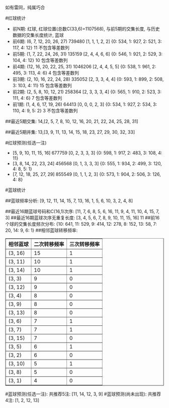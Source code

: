 <!-- 
.. title: 双色球2017066期(2017-06-08)数据分析报告
.. slug: slott-2017066-2017-06-08-report
.. date: 2017-06-09 08:00:00 UTC+08:00
.. tags: Lottery
.. link: 
.. description: 
.. type: text
-->

如有雷同，纯属巧合

<!-- TEASER_END-->

#红球统计

- 前N期: 红球, 红球位置(总数C(33,6)=1107568), 与前5期的交集长度, 与历史数据的交集长度统计, 蓝球
- 前6期: (6, 7, 12, 20, 26, 27) 739480 [1, 1, 1, 2, 2] {0: 534, 1: 927, 2: 521, 3: 117, 4: 12} 11 不包含等差数列
- 前5期: (1, 7, 22, 24, 26, 31) 135159 [2, 4, 4, 6, 6] {0: 546, 1: 921, 2: 529, 3: 104, 4: 12} 10 包含等差数列
- 前4期: (12, 16, 20, 22, 25, 31) 1046206 [2, 4, 4, 5, 5] {0: 538, 1: 961, 2: 495, 3: 113, 4: 6} 4 包含等差数列
- 前3期: (2, 10, 16, 22, 24, 28) 335052 [2, 3, 3, 4, 4] {0: 593, 1: 899, 2: 508, 3: 103, 4: 11} 15 包含等差数列
- 前2期: (2, 5, 8, 10, 12, 21) 258364 [2, 3, 3, 3, 4] {0: 565, 1: 910, 2: 523, 3: 111, 4: 6} 7 包含等差数列
- 前1期: (1, 4, 6, 17, 19, 26) 64413 [0, 0, 0, 2, 3] {0: 534, 1: 927, 2: 534, 3: 110, 4: 9, 5: 2} 3 不包含等差数列

##最近5期交集:
14,[2, 5, 7, 8, 10, 12, 16, 20, 21, 22, 24, 25, 28, 31]

##最近5期并集:
13,[3, 9, 11, 13, 14, 15, 18, 23, 27, 29, 30, 32, 33]

#红球预测(任选一注)

- [5, 9, 10, 11, 15, 16] 677759 [0, 2, 3, 3, 3] {0: 598, 1: 917, 2: 483, 3: 108, 4: 11}
- [3, 8, 14, 22, 23, 24] 456568 [0, 1, 3, 3, 3] {0: 555, 1: 934, 2: 499, 3: 120, 4: 8, 5: 1}
- [7, 12, 18, 25, 27, 29] 855549 [0, 1, 1, 2, 3] {0: 573, 1: 904, 2: 506, 3: 126, 4: 8}

#蓝球统计

##蓝球频率分析:
[9, 12, 11, 14, 15, 7, 13, 16, 1, 5, 6, 10, 3, 2, 4, 8]

##最近16期蓝球号码和C(16,1)次序:
 [11, 7, 6, 8, 5, 6, 16, 11, 9, 4, 11, 10, 4, 15, 7, 3]
##最近16期蓝球次序无重复长度:
 [3, 4, 5, 6, 7, 8, 9, 10, 11, 15, 16] 11
##前16个球的交集长度频次分布:
{10: 641, 11: 529, 9: 414, 12: 278, 8: 152, 13: 58, 7: 20, 14: 9, 6: 1}
##相邻蓝球转移频率:
 <table border="1" class="table table-striped dataframe">
  <thead>
    <tr style="text-align: right;">
      <th>相邻蓝球</th>
      <th>二次转移频率</th>
      <th>三次转移频率</th>
    </tr>
  </thead>
  <tbody>
    <tr>
      <td>(3, 16)</td>
      <td>15</td>
      <td>1</td>
    </tr>
    <tr>
      <td>(3, 11)</td>
      <td>10</td>
      <td>1</td>
    </tr>
    <tr>
      <td>(3, 14)</td>
      <td>10</td>
      <td>1</td>
    </tr>
    <tr>
      <td>(3, 3)</td>
      <td>9</td>
      <td>0</td>
    </tr>
    <tr>
      <td>(3, 12)</td>
      <td>9</td>
      <td>0</td>
    </tr>
    <tr>
      <td>(3, 4)</td>
      <td>8</td>
      <td>0</td>
    </tr>
    <tr>
      <td>(3, 9)</td>
      <td>8</td>
      <td>0</td>
    </tr>
    <tr>
      <td>(3, 13)</td>
      <td>8</td>
      <td>0</td>
    </tr>
    <tr>
      <td>(3, 6)</td>
      <td>7</td>
      <td>1</td>
    </tr>
    <tr>
      <td>(3, 7)</td>
      <td>7</td>
      <td>1</td>
    </tr>
    <tr>
      <td>(3, 15)</td>
      <td>7</td>
      <td>0</td>
    </tr>
    <tr>
      <td>(3, 5)</td>
      <td>6</td>
      <td>1</td>
    </tr>
    <tr>
      <td>(3, 2)</td>
      <td>6</td>
      <td>0</td>
    </tr>
    <tr>
      <td>(3, 10)</td>
      <td>5</td>
      <td>1</td>
    </tr>
    <tr>
      <td>(3, 8)</td>
      <td>5</td>
      <td>0</td>
    </tr>
    <tr>
      <td>(3, 1)</td>
      <td>4</td>
      <td>0</td>
    </tr>
  </tbody>
</table>
#蓝球预测(任选一注):
共推荐5注: [11, 14, 12, 3, 9]
#蓝球预测(尚未出现):
共推荐4注: [1, 2, 12, 13]

